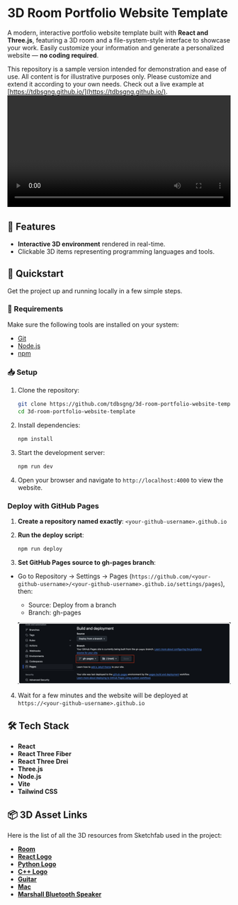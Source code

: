 # 3D Room Portfolio Website Template

A modern, interactive portfolio website template built with **React and Three.js**, featuring a 3D room and a file-system-style interface to showcase your work. Easily customize your information and generate a personalized website — **no coding required**.

This repository is a sample version intended for demonstration and ease of use. All content is for illustrative purposes only. Please customize and extend it according to your own needs. Check out a live example at [https://tdbsgng.github.io/](https://tdbsgng.github.io/).
<video width="100%" controls>
  <source src="public/assets/teaser.mp4" type="video/mp4">
</video>
## 🧩 Features

- **Interactive 3D environment** rendered in real-time.
- Clickable 3D items representing programming languages and tools.

## 🚀 Quickstart

Get the project up and running locally in a few simple steps.

### 🔧 Requirements

Make sure the following tools are installed on your system:

- [Git](https://git-scm.com/)
- [Node.js](https://nodejs.org/)
- [npm](https://www.npmjs.com/)

### 📥 Setup

1. Clone the repository:

   ```bash
   git clone https://github.com/tdbsgng/3d-room-portfolio-website-template.git
   cd 3d-room-portfolio-website-template
   ```

2. Install dependencies:

   ```bash
   npm install
   ```

3. Start the development server:

   ```bash
   npm run dev
   ```

4. Open your browser and navigate to `http://localhost:4000` to view the website.

### Deploy with GitHub Pages

1. **Create a repository named exactly**: `<your-github-username>.github.io`

2. **Run the deploy script**:
   ```bash
   npm run deploy
   ```
3. **Set GitHub Pages source to gh-pages branch**:

- Go to Repository → Settings → Pages (`https://github.com/<your-github-username>/<your-github-username>.github.io/settings/pages`), then:

  - Source: Deploy from a branch
  - Branch: gh-pages

  ![deploy](public/assets/deploy.png)

4. Wait for a few minutes and the website will be deployed at `https://<your-github-username>.github.io`

## 🛠 Tech Stack

- **React**
- **React Three Fiber**
- **React Three Drei**
- **Three.js**
- **Node.js**
- **Vite**
- **Tailwind CSS**

## 📦 3D Asset Links

Here is the list of all the 3D resources from Sketchfab used in the project:

- **[Room](https://sketchfab.com/3d-models/sci-fi-computer-room-a149d5bfcef6496c9a0606b5ce5ebf27)**
- **[React Logo](https://sketchfab.com/3d-models/react-logo-circle-540ff21ac0f54a038df6f634c7cce726)**
- **[Python Logo](https://sketchfab.com/3d-models/python-8be4a2579dd84586b915068e475073ee)**
- **[C++ Logo](https://sketchfab.com/3d-models/c-1b277fc32bbc451fa6f40e298996ba91)**
- **[Guitar](https://sketchfab.com/3d-models/acoustic-guitar-402aa42f0faa4845878cf005e66a1046)**
- **[Mac](https://sketchfab.com/3d-models/mac-os-2013-2017-macbook-69078d4119eb45f195656f1737dc605b)**
- **[Marshall Bluetooth Speaker](https://sketchfab.com/3d-models/marshall-bluetooth-speaker-1516a73439cb4e4aad74df56fada7cdc)**

